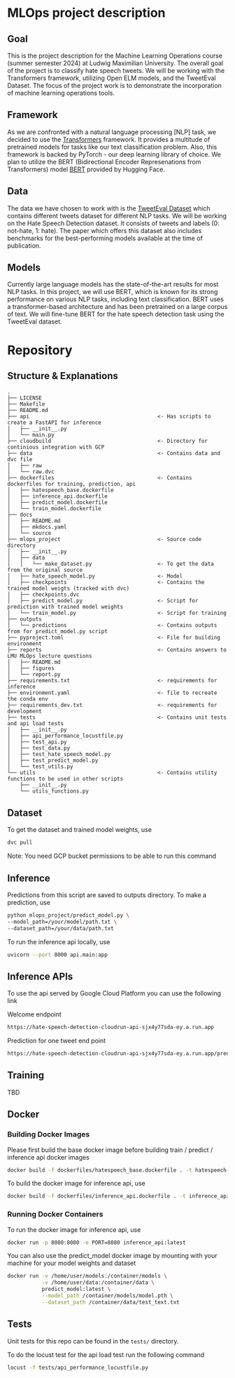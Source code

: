 # MLOps project description

## Goal
This is the project description for the Machine Learning Operations course (summer semester 2024) at Ludwig Maximilian University. The overall goal of the project is to classify hate speech tweets. We will be working with the Transformers framework, utilizing Open ELM models, and the TweetEval Dataset. The focus of the project work is to demonstrate the incorporation of machine learning operations tools.

## Framework
As we are confronted with a natural language processing [NLP] task, we decided to use the [Transformers](https://github.com/huggingface/transformers) framework. It provides a multitude of pretrained models for tasks like our text classification problem. Also, this framework is backed by PyTorch - our deep learning library of choice.
We plan to utilize the BERT (Bidirectional Encoder Represenations from Transformers) model [BERT](https://huggingface.co/docs/transformers/model_doc/bert) provided by Hugging Face.

## Data
The data we have chosen to work with is the [TweetEval Dataset](https://arxiv.org/pdf/2010.12421) which contains different tweets dataset for different NLP tasks. We will be working on the Hate Speech Detection dataset. It consists of tweets and labels (0: not-hate, 1: hate). The paper which offers this dataset also includes benchmarks for the best-performing models available at the time of publication.

## Models
Currently large language models has the state-of-the-art results for most NLP tasks. In this project, we will use BERT, which is known for its strong performance on various NLP tasks, including text classification. BERT uses a transformer-based architecture and has been pretrained on a large corpus of text. We will fine-tune BERT for the hate speech detection task using the TweetEval dataset.

# Repository

## Structure & Explanations
```
.
├── LICENSE
├── Makefile
├── README.md
├── api                                         <- Has scripts to create a FastAPI for inference
│   ├── __init__.py
│   └── main.py
├── cloudbuild                                  <- Directory for continious integration with GCP
├── data                                        <- Contains data and dvc file
│   ├── raw
│   └── raw.dvc
├── dockerfiles                                 <- Contains dockerfiles for training, prediction, api
│   ├── hatespeech_base.dockerfile
│   ├── inference_api.dockerfile
│   ├── predict_model.dockerfile
│   └── train_model.dockerfile
├── docs
│   ├── README.md
│   ├── mkdocs.yaml
│   └── source
├── mlops_project                               <- Source code directory
│   ├── __init__.py
│   ├── data
│   │   └── make_dataset.py                     <- To get the data from the original source
│   ├── hate_speech_model.py                    <- Model
│   ├── checkpoints                             <- Contains the trained model weigts (tracked with dvc)
│   ├── checkpoints.dvc
│   ├── predict_model.py                        <- Script for prediction with trained model weights
│   └── train_model.py                          <- Script for training
├── outputs
│   └── predictions                             <- Contains outputs from for predict_model.py script
├── pyproject.toml                              <- File for building environment
├── reports                                     <- Contains answers to LMU MLOps lecture questions
│   ├── README.md
│   ├── figures
│   └── report.py
├── requirements.txt                            <- requirements for inference
├── environment.yaml                            <- file to recreate the conda env
├── requirements_dev.txt                        <- requirements for development
├── tests                                       <- Contains unit tests and api load tests
│   ├── __init__.py
│   ├── api_performance_locustfile.py
│   ├── test_api.py
│   ├── test_data.py
│   ├── test_hate_speech_model.py
│   ├── test_predict_model.py
│   └── test_utils.py
└── utils                                       <- Contains utility functions to be used in other scripts
    ├── __init__.py
    └── utils_functions.py
```

## Dataset
To get the dataset and trained model weights, use
```bash
dvc pull
```
Note: You need GCP bucket permissions to be able to run this command

## Inference
Predictions from this script are saved to outputs directory. To make a prediction, use
```bash
python mlops_project/predict_model.py \
--model_path=/your/model/path.txt \
--dataset_path=/your/data/path.txt
```

To run the inference api locally, use
```bash
uvicorn --port 8000 api.main:app
```

## Inference APIs
To use the api served by Google Cloud Platform you can use the following link

Welcome endpoint
```bash
https://hate-speech-detection-cloudrun-api-sjx4y77sda-ey.a.run.app
```

Prediction for one tweet end point
```bash
https://hate-speech-detection-cloudrun-api-sjx4y77sda-ey.a.run.app/predict_labels_one_tweet?tweet=this is my twwetttt
```

## Training
TBD

## Docker

### Building Docker Images

Please first build the base docker image before building train / predict / inference api docker images
```bash
docker build -f dockerfiles/hatespeech_base.dockerfile . -t hatespeech-base:latest
```

To build the docker image for inference api, use
```bash
docker build -f dockerfiles/inference_api.dockerfile . -t inference_api:latest
```

### Running Docker Containers

To run the docker image for inference api, use
```bash
docker run -p 8080:8080 -e PORT=8080 inference_api:latest
```

You can also use the predict_model docker image by mounting with your machine for your model weights and dataset
```bash
docker run -v /home/user/models:/container/models \
           -v /home/user/data:/container/data \
           predict_model:latest \
           --model_path /container/models/model.pth \
           --dataset_path /container/data/test_text.txt
```

## Tests

Unit tests for this repo can be found in the ``tests/`` directory.

To do the locust test for the api load test run the following command
```bash
locust -f tests/api_performance_locustfile.py
```
